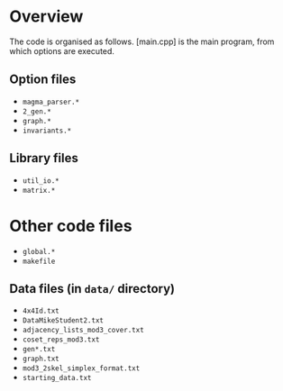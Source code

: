 # Overview

The code is organised as follows.
[main.cpp] is the main program, from which options are executed.

## Option files

* `magma_parser.*`
* `2_gen.*`
* `graph.*`
* `invariants.*`

## Library files

* `util_io.*`
* `matrix.*`

# Other code files

* `global.*`
* `makefile`

## Data files (in `data/` directory)

* `4x4Id.txt`
* `DataMikeStudent2.txt`
* `adjacency_lists_mod3_cover.txt`
* `coset_reps_mod3.txt`
* `gen*.txt`
* `graph.txt`
* `mod3_2skel_simplex_format.txt`
* `starting_data.txt`
